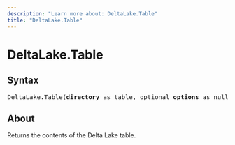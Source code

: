 ```yaml
---
description: "Learn more about: DeltaLake.Table"
title: "DeltaLake.Table"
---
```

# DeltaLake.Table

## Syntax

<pre>
DeltaLake.Table(<b>directory</b> as table, optional <b>options</b> as nullable record) as any
</pre>

## About

Returns the contents of the Delta Lake table.
